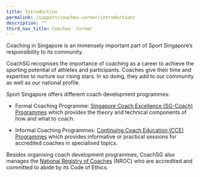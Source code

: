 ```yaml
---
title: Introduction
permalink: /support/coaches-corner/introduction/
description: ""
third_nav_title: Coaches' Corner
---
```

Coaching in Singapore is an immensely important part of Sport Singapore’s responsibility to its community. 

CoachSG recognises the importance of coaching as a career to achieve the sporting potential of athletes and participants. Coaches give their time and expertise to nurture our rising stars. In so doing, they add to our community as well as our national profile. 

Sport Singapore offers different coach development programmes:

*   Formal Coaching Programme: [Singapore Coach Excellence (SG-Coach) Programmes](/support/coaches-corner/singapore-coach-excellence-sg-coach-programme/) which provides the theory and technical components of how and what to coach. 
    
*   Informal Coaching Programmes: [Continuing Coach Education (CCE) Programmes](/support/coaches-corner/continuing-coach-development/) which provides informative or practical sessions for accredited coaches in specialised topics. 
    

Besides organising coach development programmes, CoachSG also manages the [National Registry of Coaches](/support/activesg-programme-partnership/nroc-sports/) (NROC) who are accredited and committed to abide by its Code of Ethics.